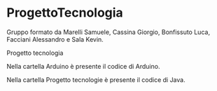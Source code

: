 # ProgettoTecnologia
Gruppo formato da Marelli Samuele, Cassina Giorgio, Bonfissuto Luca, Facciani Alessandro e Sala Kevin.

Progetto tecnologia 

Nella cartella Arduino è presente il codice di Arduino.

Nella cartella Progetto tecnologie è presente il codice di Java.

